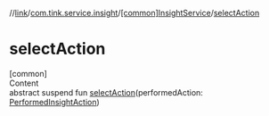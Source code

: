 //[link](../../index.md)/[com.tink.service.insight](../index.md)/[[common]InsightService](index.md)/[selectAction](select-action.md)



# selectAction  
[common]  
Content  
abstract suspend fun [selectAction](select-action.md)(performedAction: [PerformedInsightAction](../../com.tink.model.insights/[common]-performed-insight-action/index.md))  



